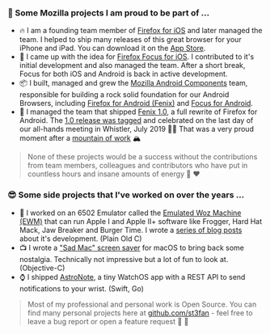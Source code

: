 ### 🦊 Some Mozilla projects I am proud to be part of ...

- 🔥 I am a founding team member of [Firefox for iOS](https://github.com/mozilla-mobile/firefox-ios) and later managed the team. I helped to ship many releases of this great browser for your iPhone and iPad. You can download it on the [App Store](https://apps.apple.com/ca/app/firefox-private-safe-browser/id989804926).
- 🤫 I came up with the idea for [Firefox Focus for iOS](https://github.com/mozilla-mobile/focus-ios). I contributed to it's initial development and also managed the team. After a short break, Focus for both iOS and Android is back in active development.
- 📦 I built, managed and grew the [Mozilla Android Components](https://github.com/mozilla-mobile/android-components) team, responsible for building a rock solid foundation for our Android Browsers, including [Firefox for Android (Fenix)](https://github.com/mozilla-mobile/fenix) and [Focus for Android](https://github.com/mozilla-mobile/focus-android).
- 🎂 I managed the team that shipped [Fenix 1.0](https://blog.mozilla.org/futurereleases/2019/06/27/reinventing-firefox-for-android-a-preview/), a full rewrite of Firefox for Android. The [1.0 release was tagged](https://github.com/mozilla-mobile/fenix/releases/tag/v1.0.0) and celebrated on the last day of our all-hands meeting in Whistler, July 2019 🐻🥂 That was a very proud moment after a [mountain of work](https://github.com/mozilla-mobile/fenix/compare/v0.1...v1.0.0) 🏔

> None of these projects would be a success without the contributions from team members, colleagues and contributors who have put in countless hours and insane amounts of energy 🦊 ❤️

### 😎 Some side projects that I've worked on over the years ...

- 🍎 I worked on an 6502 Emulator called the [Emulated Woz Machine (EWM)](https://github.com/st3fan/ewm) that can run Apple I and Apple II+ software like Frogger, Hard Hat Mack, Jaw Breaker and Burger Time. I wrote a [series of blog posts](https://stefan.arentz.ca/posts/) about it's development. (Plain Old C)
- 📺 I wrote a ["Sad Mac" screen saver](https://stefan.arentz.ca/posts/2018-09-21-sadmac/) for macOS to bring back some nostalgia. Technically not impressive but a lot of fun to look at. (Objective-C)
- ⌚️ I shipped [AstroNote](https://astronote.app), a tiny WatchOS app with a REST API to send notifications to your wrist. (Swift, Go)

> Most of my professional and personal work is Open Source. You can find many personal projects here at [github.com/st3fan](https://github.com/st3fan) - feel free to leave a bug report or open a feature request 🙏 🐞
